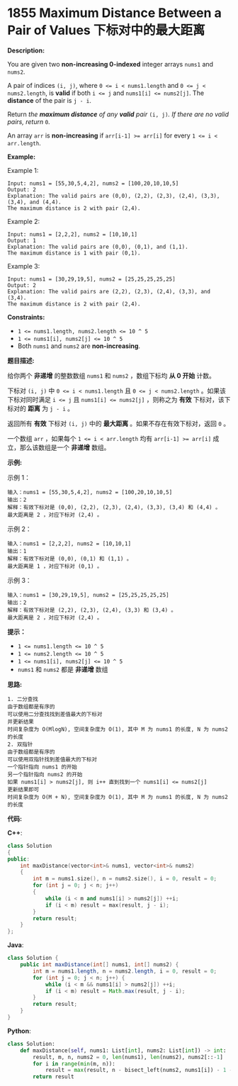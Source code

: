# 1855 Maximum Distance Between a Pair of Values 下标对中的最大距离

__Description:__

You are given two __non-increasing 0-indexed__ integer arrays `nums1`​​​​​​ and `nums2`​​​​​​.

A pair of indices `(i, j)`, where `0 <= i < nums1.length` and `0 <= j < nums2.length`, is __valid__ if both `i <= j` and `nums1[i] <= nums2[j]`. The __distance__ of the pair is `j - i`​​​​.

Return _the __maximum distance__ of any __valid__ pair_ `(i, j)`_. If there are no valid pairs, return_ `0`.

An array `arr` is __non-increasing__ if `arr[i-1] >= arr[i]` for every `1 <= i < arr.length`.

__Example:__

Example 1:

```text
Input: nums1 = [55,30,5,4,2], nums2 = [100,20,10,10,5]
Output: 2
Explanation: The valid pairs are (0,0), (2,2), (2,3), (2,4), (3,3), (3,4), and (4,4).
The maximum distance is 2 with pair (2,4).
```

Example 2:

```text
Input: nums1 = [2,2,2], nums2 = [10,10,1]
Output: 1
Explanation: The valid pairs are (0,0), (0,1), and (1,1).
The maximum distance is 1 with pair (0,1).
```

Example 3:

```text
Input: nums1 = [30,29,19,5], nums2 = [25,25,25,25,25]
Output: 2
Explanation: The valid pairs are (2,2), (2,3), (2,4), (3,3), and (3,4).
The maximum distance is 2 with pair (2,4).
```

__Constraints:__

- `1 <= nums1.length, nums2.length <= 10 ^ 5`
- `1 <= nums1[i], nums2[j] <= 10 ^ 5`
- Both `nums1` and `nums2` are __non-increasing__.

__题目描述:__

给你两个 __非递增__ 的整数数组 `nums1`​​​​​​ 和 `nums2`​​​​​​ ，数组下标均 __从 0 开始__ 计数。

下标对 `(i, j)` 中 `0 <= i < nums1.length` 且 `0 <= j < nums2.length` 。如果该下标对同时满足 `i <= j` 且 `nums1[i] <= nums2[j]` ，则称之为 __有效__ 下标对，该下标对的 __距离__ 为 `j - i`​​ 。​​

返回所有 __有效__ 下标对 `(i, j)` 中的 __最大距离__ 。如果不存在有效下标对，返回 `0` 。

一个数组 `arr` ，如果每个 `1 <= i < arr.length` 均有 `arr[i-1] >= arr[i]` 成立，那么该数组是一个 __非递增__ 数组。

__示例:__

示例 1：

```text
输入：nums1 = [55,30,5,4,2], nums2 = [100,20,10,10,5]
输出：2
解释：有效下标对是 (0,0), (2,2), (2,3), (2,4), (3,3), (3,4) 和 (4,4) 。
最大距离是 2 ，对应下标对 (2,4) 。
```

示例 2：

```text
输入：nums1 = [2,2,2], nums2 = [10,10,1]
输出：1
解释：有效下标对是 (0,0), (0,1) 和 (1,1) 。
最大距离是 1 ，对应下标对 (0,1) 。
```

示例 3：

```text
输入：nums1 = [30,29,19,5], nums2 = [25,25,25,25,25]
输出：2
解释：有效下标对是 (2,2), (2,3), (2,4), (3,3) 和 (3,4) 。
最大距离是 2 ，对应下标对 (2,4) 。
```

__提示：__

- `1 <= nums1.length <= 10 ^ 5`
- `1 <= nums2.length <= 10 ^ 5`
- `1 <= nums1[i], nums2[j] <= 10 ^ 5`
- `nums1` 和 `nums2` 都是 __非递增__ 数组

__思路:__

```text
1. 二分查找
由于数组都是有序的
可以使用二分查找找到差值最大的下标对
并更新结果
时间复杂度为 O(MlogN), 空间复杂度为 O(1), 其中 M 为 nums1 的长度, N 为 nums2 的长度
2. 双指针
由于数组都是有序的
可以使用双指针找到差值最大的下标对
一个指针指向 nums1 的开始
另一个指针指向 nums2 的开始
如果 nums1[i] > nums2[j], 则 i++ 直到找到一个 nums1[i] <= nums2[j]
更新结果即可
时间复杂度为 O(M + N), 空间复杂度为 O(1), 其中 M 为 nums1 的长度, N 为 nums2 的长度
```

__代码:__

__C++__:

```C++
class Solution 
{
public:
    int maxDistance(vector<int>& nums1, vector<int>& nums2) 
    {
        int m = nums1.size(), n = nums2.size(), i = 0, result = 0;
        for (int j = 0; j < n; j++) 
        {
            while (i < m and nums1[i] > nums2[j]) ++i;
            if (i < m) result = max(result, j - i);
        }
        return result;
    }
};
```

__Java__:

```Java
class Solution {
    public int maxDistance(int[] nums1, int[] nums2) {
        int m = nums1.length, n = nums2.length, i = 0, result = 0;
        for (int j = 0; j < n; j++) {
            while (i < m && nums1[i] > nums2[j]) ++i;
            if (i < m) result = Math.max(result, j - i);
        }
        return result;
    }
}
```

__Python__:

```Python
class Solution:
    def maxDistance(self, nums1: List[int], nums2: List[int]) -> int:
        result, m, n, nums2 = 0, len(nums1), len(nums2), nums2[::-1]
        for i in range(min(m, n)):
            result = max(result, n - bisect_left(nums2, nums1[i]) - 1 - i)
        return result
```

